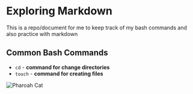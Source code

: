 # Exploring Markdown

This is  a repo/document for me to keep track of my bash commands and also practice with markdown

## Common Bash Commands
- `cd` - **command for change directories**
- `touch` - **command for creating files**

![Pharoah Cat](https://th-thumbnailer.cdn-si-edu.com/bZAar59Bdm95b057iESytYmmAjI=/1400x1050/filters:focal(594x274:595x275)/https://tf-cmsv2-smithsonianmag-media.s3.amazonaws.com/filer/95/db/95db799b-fddf-4fde-91f3-77024442b92d/egypt_kitty_social.jpg)